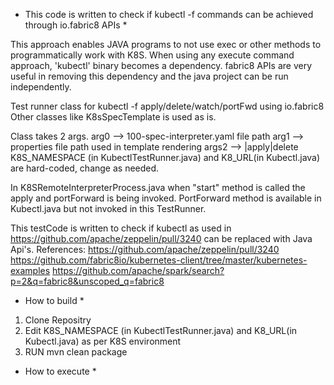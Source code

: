 
* This code is written to check if kubectl -f commands can be achieved through io.fabric8 APIs *

This approach enables JAVA programs to not use exec or other methods to programmatically work with K8S.
When using any execute command approach, 'kubectl' binary becomes a dependency.
fabric8 APIs are very useful in removing this dependency and the java project can be run independently.

Test runner class for kubectl -f apply/delete/watch/portFwd using io.fabric8
Other classes like K8sSpecTemplate is used as is.

Class takes 2 args. arg0 --> 100-spec-interpreter.yaml file path arg1 -->
properties file path used in template rendering args2 -->
<no-value>|apply|delete K8S_NAMESPACE (in KubectlTestRunner.java) and
K8_URL(in Kubectl.java) are hard-coded, change as needed.


In K8SRemoteInterpreterProcess.java when "start" method is called the apply
and portForward is being invoked. PortForward method is available in
Kubectl.java but not invoked in this TestRunner.


This testCode is written to check if kubectl as used in
https://github.com/apache/zeppelin/pull/3240 can be replaced with Java Api's.
References: https://github.com/apache/zeppelin/pull/3240
https://github.com/fabric8io/kubernetes-client/tree/master/kubernetes-examples
https://github.com/apache/spark/search?p=2&q=fabric8&unscoped_q=fabric8

* How to build *
1. Clone Repositry
2. Edit K8S_NAMESPACE (in KubectlTestRunner.java) and K8_URL(in Kubectl.java) as per K8S environment
3. RUN mvn clean package

* How to execute *
